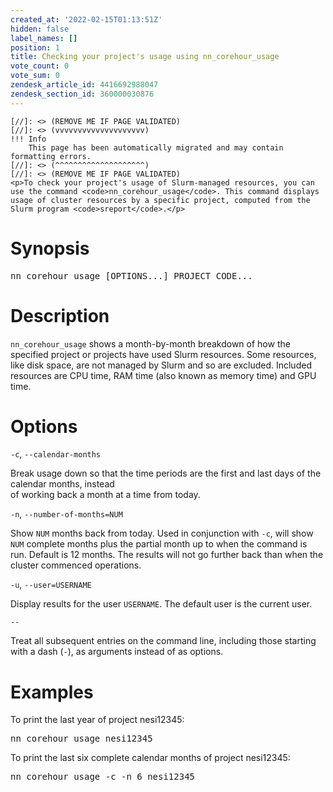 ```yaml
---
created_at: '2022-02-15T01:13:51Z'
hidden: false
label_names: []
position: 1
title: Checking your project's usage using nn_corehour_usage
vote_count: 0
vote_sum: 0
zendesk_article_id: 4416692988047
zendesk_section_id: 360000030876
---
```



    [//]: <> (REMOVE ME IF PAGE VALIDATED)
    [//]: <> (vvvvvvvvvvvvvvvvvvvv)
    !!! Info
        This page has been automatically migrated and may contain formatting errors.
    [//]: <> (^^^^^^^^^^^^^^^^^^^^)
    [//]: <> (REMOVE ME IF PAGE VALIDATED)
    <p>To check your project's usage of Slurm-managed resources, you can use the command <code>nn_corehour_usage</code>. This command displays usage of cluster resources by a specific project, computed from the Slurm program <code>sreport</code>.</p>
<h1>Synopsis</h1>
<pre>nn_corehour_usage [OPTIONS...] PROJECT_CODE...
</pre>
<h1>Description</h1>
<p><code>nn_corehour_usage</code> shows a month-by-month breakdown of how the specified project or projects have used Slurm resources. Some resources, like disk space, are not managed by Slurm and so are excluded. Included resources are CPU time, RAM time (also known as memory time) and GPU time.</p>
<h1>Options</h1>
<p><code>-c</code>, <code>--calendar-months</code></p>
<p>Break usage down so that the time periods are the first and last days of the calendar months, instead<br>of working back a month at a time from today.</p>
<p><code>-n</code>, <code>--number-of-months=NUM</code></p>
<p>Show <code>NUM</code> months back from today. Used in conjunction with <code>-c</code>, will show <code>NUM</code> complete months plus the partial month up to when the command is run. Default is 12 months. The results will not go further back than when the cluster commenced operations.</p>
<p><code>-u</code>, <code>--user=USERNAME</code></p>
<p>Display results for the user <code>USERNAME</code>. The default user is the current user.</p>
<p><code>--</code></p>
<p>Treat all subsequent entries on the command line, including those starting with a dash (<code>-</code>), as arguments instead of as options.</p>
<h1>Examples</h1>
<p>To print the last year of project nesi12345:</p>
<pre>nn_corehour_usage nesi12345</pre>
<p>To print the last six complete calendar months of project nesi12345:</p>
<pre>nn_corehour_usage -c -n 6 nesi12345</pre>